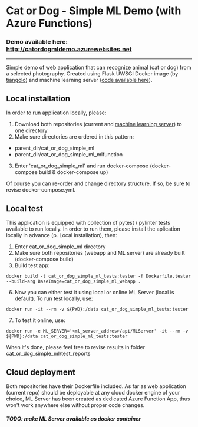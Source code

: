 # Cat or Dog - Simple ML Demo (with Azure Functions)

### Demo available here: http://catordogmldemo.azurewebsites.net
---

Simple demo of web application that can recognize animal (cat or dog) from a selected photography.
Created using Flask UWSGI Docker image (by [tiangolo](https://github.com/tiangolo)) and machine learning server ([code available here](https://github.com/crushyna/cat_or_dog_simple_ml_mlfunction)).

## Local installation
In order to run application locally, please:
1. Download both repositories (current and [machine learning server](https://github.com/crushyna/cat_or_dog_simple_ml_mlfunction)) to one directory
2. Make sure directories are ordered in this pattern:
+ parent_dir/cat_or_dog_simple_ml
+ parent_dir/cat_or_dog_simple_ml_mlfunction

3. Enter 'cat_or_dog_simple_ml' and run docker-compose (docker-compose build & docker-compose up)

Of course you can re-order and change directory structure. If so, be sure to revise docker-compose.yml.

## Local test
This application is equipped with collection of pytest / pylinter tests available to run locally.
In order to run them, please install the aplication locally in advance (p. Local installation), then:
1. Enter cat_or_dog_simple_ml directory
2. Make sure both repositories (webapp and ML server) are already built (docker-compose build)
3. Build test app: 
```
docker build -t cat_or_dog_simple_ml_tests:tester -f Dockerfile.tester --build-arg BaseImage=cat_or_dog_simple_ml_webapp . 
```
6. Now you can either test it using local or online ML Server (local is default). To run test locally, use:
```
docker run -it --rm -v ${PWD}:/data cat_or_dog_simple_ml_tests:tester
```
7. To test it online, use:
```
docker run -e ML_SERVER='<ml_server_addres>/api/MLServer' -it --rm -v  ${PWD}:/data cat_or_dog_simple_ml_tests:tester
```
When it's done, please feel free to revise results in folder cat_or_dog_simple_ml/test_reports

## Cloud deployment
Both repositories have their Dockerfile included. As far as web application (current repo) should be deployable at any cloud docker engine of your choice, ML Server has been created as dedicated Azure Function App, thus won't work anywhere else without proper code changes.

##### TODO: make ML Server available as docker container
